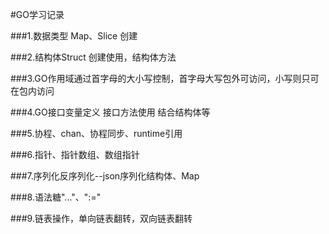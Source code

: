 #GO学习记录

###1.数据类型 Map、Slice 创建

###2.结构体Struct 创建使用，结构体方法

###3.GO作用域通过首字母的大小写控制，首字母大写包外可访问，小写则只可在包内访问

###4.GO接口变量定义 接口方法使用 结合结构体等

###5.协程、chan、协程同步、runtime引用

###6.指针、指针数组、数组指针

###7.序列化反序列化--json序列化结构体、Map

###8.语法糖"..."、":=" 

###9.链表操作，单向链表翻转，双向链表翻转